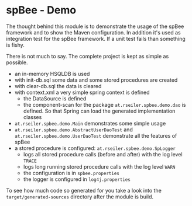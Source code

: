 # spBee - Demo

The thought behind this module is to demonstrate the usage of the spBee framework and to show the Maven configuration.
In addition it's used as integration test for the spBee framework. If a unit test fails than something is fishy.

There is not much to say. The complete project is kept as simple as possible.

* an in-memory HSQLDB is used
* with init-db.sql some data and some stored procedures are created
* with clear-db.sql the data is cleared
* with context.xml a very simple spring context is defined
    * the DataSource is defined
    * the component-scan for the package ```at.rseiler.spbee.demo.dao``` is defined. So that Spring can load the generated implementation classes
* ```at.rseiler.spbee.demo.Main``` demonstrates some simple usage
* ```at.rseiler.spbee.demo.AbstractUserDaoTest``` and ```at.rseiler.spbee.demo.UserDaoTest``` demonstrate all the features of spBee
* a stored procedure is configured: ```at.rseiler.spbee.demo.SpLogger```
    * logs all stored procedure calls (before and after) with the log level ```TRACE```
    * logs long running stored procedure calls with the log level ```WARN```
    * the configuration is in ```spbee.properties```
    * the logger is configured in ```log4j.properties```

To see how much code so generated for you take a look into the ```target/generated-sources``` directory after the module
is build.
